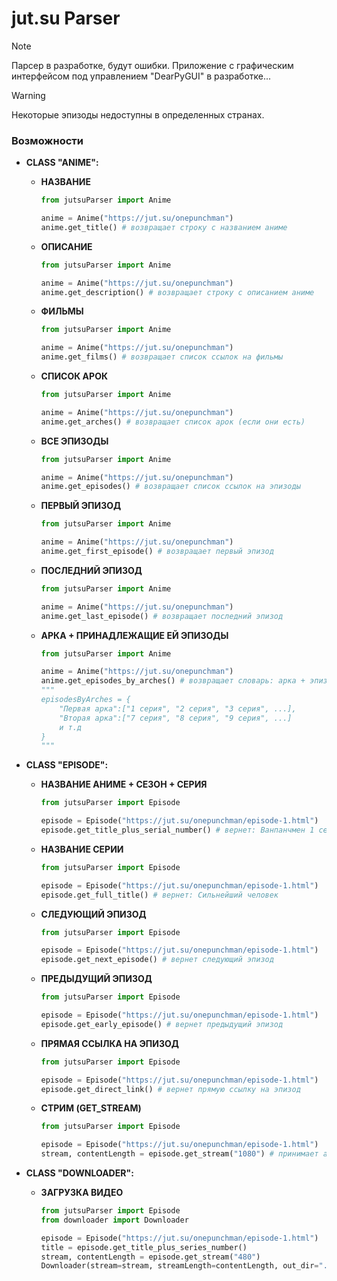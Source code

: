 # jut.su Parser

> [!NOTE]
> Парсер в разработке, будут ошибки.
> Приложение с графическим интерфейсом под управлением "DearPyGUI" в разработке...

> [!WARNING]
> Некоторые эпизоды недоступны в определенных странах.

### Возможности
- **CLASS "ANIME":**

    - **НАЗВАНИЕ**
        ```python
        from jutsuParser import Anime

        anime = Anime("https://jut.su/onepunchman")
        anime.get_title() # возвращает строку с названием аниме
        ```
    - **ОПИСАНИЕ**
        ```python
        from jutsuParser import Anime

        anime = Anime("https://jut.su/onepunchman")
        anime.get_description() # возвращает строку с описанием аниме
        ```
    - **ФИЛЬМЫ**
        ```python
        from jutsuParser import Anime

        anime = Anime("https://jut.su/onepunchman")
        anime.get_films() # возвращает список ссылок на фильмы
        ```
    - **СПИСОК АРОК**
        ```python
        from jutsuParser import Anime

        anime = Anime("https://jut.su/onepunchman")
        anime.get_arches() # возвращает список арок (если они есть)
        ```
    - **ВСЕ ЭПИЗОДЫ**
        ```python
        from jutsuParser import Anime

        anime = Anime("https://jut.su/onepunchman")
        anime.get_episodes() # возвращает список ссылок на эпизоды
        ```
    - **ПЕРВЫЙ ЭПИЗОД**
        ```python
        from jutsuParser import Anime

        anime = Anime("https://jut.su/onepunchman")
        anime.get_first_episode() # возвращает первый эпизод
        ```
    - **ПОСЛЕДНИЙ ЭПИЗОД**
        ```python
        from jutsuParser import Anime

        anime = Anime("https://jut.su/onepunchman")
        anime.get_last_episode() # возвращает последний эпизод
        ```
    - **АРКА + ПРИНАДЛЕЖАЩИЕ ЕЙ ЭПИЗОДЫ**
        ```python
        from jutsuParser import Anime

        anime = Anime("https://jut.su/onepunchman")
        anime.get_episodes_by_arches() # возвращает словарь: арка + эпизоды этой арки
        """
        episodesByArches = {
            "Первая арка":["1 серия", "2 серия", "3 серия", ...],
            "Вторая арка":["7 серия", "8 серия", "9 серия", ...]
            и т.д
        }
        """
        ```

- **CLASS "EPISODE":**

    - **НАЗВАНИЕ АНИМЕ + СЕЗОН + СЕРИЯ**
        ```python
        from jutsuParser import Episode

        episode = Episode("https://jut.su/onepunchman/episode-1.html")
        episode.get_title_plus_serial_number() # вернет: Ванпанчмен 1 сезон 1 серия
        ```
    - **НАЗВАНИЕ СЕРИИ**
        ```python
        from jutsuParser import Episode

        episode = Episode("https://jut.su/onepunchman/episode-1.html")
        episode.get_full_title() # вернет: Сильнейший человек
        ```
    - **СЛЕДУЮЩИЙ ЭПИЗОД**
        ```python
        from jutsuParser import Episode

        episode = Episode("https://jut.su/onepunchman/episode-1.html")
        episode.get_next_episode() # вернет следующий эпизод
        ```
    - **ПРЕДЫДУЩИЙ ЭПИЗОД**
        ```python
        from jutsuParser import Episode

        episode = Episode("https://jut.su/onepunchman/episode-1.html")
        episode.get_early_episode() # вернет предыдущий эпизод
        ```
    - **ПРЯМАЯ ССЫЛКА НА ЭПИЗОД**
        ```python
        from jutsuParser import Episode

        episode = Episode("https://jut.su/onepunchman/episode-1.html")
        episode.get_direct_link() # вернет прямую ссылку на эпизод
        ```
    - **СТРИМ (GET_STREAM)**
        ```python
        from jutsuParser import Episode

        episode = Episode("https://jut.su/onepunchman/episode-1.html")
        stream, contentLength = episode.get_stream("1080") # принимает аргумент resolution (360, 480, 720, 1080); вернет список [stream, streamLength]
        ```

- **CLASS "DOWNLOADER":**
    - **ЗАГРУЗКА ВИДЕО**
        ```python
        from jutsuParser import Episode
        from downloader import Downloader

        episode = Episode("https://jut.su/onepunchman/episode-1.html")
        title = episode.get_title_plus_series_number()
        stream, contentLength = episode.get_stream("480")
        Downloader(stream=stream, streamLength=contentLength, out_dir=".\\", title=title).download()
        ```
